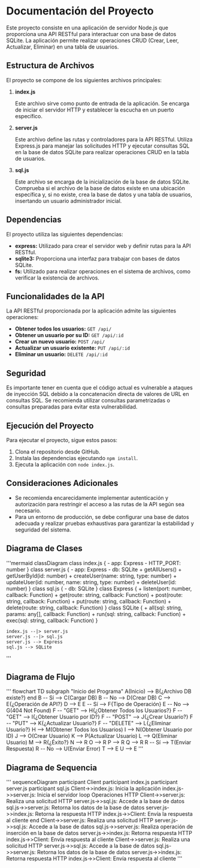 # Documentación del Proyecto

Este proyecto consiste en una aplicación de servidor Node.js que proporciona una API RESTful para interactuar con una base de datos SQLite. La aplicación permite realizar operaciones CRUD (Crear, Leer, Actualizar, Eliminar) en una tabla de usuarios.

## Estructura de Archivos

El proyecto se compone de los siguientes archivos principales:

1. **index.js**

    Este archivo sirve como punto de entrada de la aplicación. Se encarga de iniciar el servidor HTTP y establecer la escucha en un puerto específico.

2. **server.js**

    Este archivo define las rutas y controladores para la API RESTful. Utiliza Express.js para manejar las solicitudes HTTP y ejecutar consultas SQL en la base de datos SQLite para realizar operaciones CRUD en la tabla de usuarios.

3. **sql.js**

    Este archivo se encarga de la inicialización de la base de datos SQLite. Comprueba si el archivo de la base de datos existe en una ubicación específica y, si no existe, crea la base de datos y una tabla de usuarios, insertando un usuario administrador inicial.

## Dependencias

El proyecto utiliza las siguientes dependencias:

- **express:** Utilizado para crear el servidor web y definir rutas para la API RESTful.
- **sqlite3:** Proporciona una interfaz para trabajar con bases de datos SQLite.
- **fs:** Utilizado para realizar operaciones en el sistema de archivos, como verificar la existencia de archivos.

## Funcionalidades de la API

La API RESTful proporcionada por la aplicación admite las siguientes operaciones:

- **Obtener todos los usuarios:** `GET /api/`
- **Obtener un usuario por su ID:** `GET /api/:id`
- **Crear un nuevo usuario:** `POST /api/`
- **Actualizar un usuario existente:** `PUT /api/:id`
- **Eliminar un usuario:** `DELETE /api/:id`

## Seguridad

Es importante tener en cuenta que el código actual es vulnerable a ataques de inyección SQL debido a la concatenación directa de valores de URL en consultas SQL. Se recomienda utilizar consultas parametrizadas o consultas preparadas para evitar esta vulnerabilidad.

## Ejecución del Proyecto

Para ejecutar el proyecto, sigue estos pasos:

1. Clona el repositorio desde GitHub.
2. Instala las dependencias ejecutando `npm install`.
3. Ejecuta la aplicación con `node index.js`.

## Consideraciones Adicionales

- Se recomienda encarecidamente implementar autenticación y autorización para restringir el acceso a las rutas de la API según sea necesario.
- Para un entorno de producción, se debe configurar una base de datos adecuada y realizar pruebas exhaustivas para garantizar la estabilidad y seguridad del sistema.


## Diagrama de Clases

'''mermaid
classDiagram
    class index.js {
        - app: Express
        - HTTP_PORT: number
    }
    class server.js {
        - app: Express
        - db: SQLite
        + getAllUsers()
        + getUserById(id: number)
        + createUser(name: string, type: number)
        + updateUser(id: number, name: string, type: number)
        + deleteUser(id: number)
    }
    class sql.js {
        - db: SQLite
    }
    class Express {
        + listen(port: number, callback: Function)
        + get(route: string, callback: Function)
        + post(route: string, callback: Function)
        + put(route: string, callback: Function)
        + delete(route: string, callback: Function)
    }
    class SQLite {
        + all(sql: string, params: any[], callback: Function)
        + run(sql: string, callback: Function)
        + exec(sql: string, callback: Function)
    }

    index.js --|> server.js
    server.js --|> sql.js
    server.js --> Express
    sql.js --> SQLite
'''

## Diagrama de Flujo 

'''
flowchart TD
    subgraph "Inicio del Programa"
        A(Inicio) --> B{¿Archivo DB existe?}
    end
    B -- Sí --> C(Cargar DB)
    B -- No --> D(Crear DB)
    C --> E{¿Operación de API?}
    D --> E
    E -- Sí --> F{Tipo de Operación}
    E -- No --> G(404 Not Found)
    F -- "GET" --> H{¿Obtener Todos los Usuarios?}
    F -- "GET" --> I{¿Obtener Usuario por ID?}
    F -- "POST" --> J{¿Crear Usuario?}
    F -- "PUT" --> K{¿Actualizar Usuario?}
    F -- "DELETE" --> L{¿Eliminar Usuario?}
    H --> M(Obtener Todos los Usuarios)
    I --> N(Obtener Usuario por ID)
    J --> O(Crear Usuario)
    K --> P(Actualizar Usuario)
    L --> Q(Eliminar Usuario)
    M --> R{¿Éxito?}
    N --> R
    O --> R
    P --> R
    Q --> R
    R -- Sí --> T(Enviar Respuesta)
    R -- No --> U(Enviar Error)
    T --> E
    U --> E
'''

## Diagrama de Sequencia 
'''
sequenceDiagram
    participant Client
    participant index.js
    participant server.js
    participant sql.js
    Client->>index.js: Inicia la aplicación
    index.js->>server.js: Inicia el servidor
    loop Operaciones HTTP
        Client->>server.js: Realiza una solicitud HTTP
        server.js->>sql.js: Accede a la base de datos
        sql.js->>server.js: Retorna los datos de la base de datos
        server.js->>index.js: Retorna la respuesta HTTP
        index.js->>Client: Envía la respuesta al cliente
    end
    Client->>server.js: Realiza una solicitud HTTP
    server.js->>sql.js: Accede a la base de datos
    sql.js->>server.js: Realiza operación de inserción en la base de datos
    server.js->>index.js: Retorna respuesta HTTP
    index.js->>Client: Envía respuesta al cliente
    Client->>server.js: Realiza una solicitud HTTP
    server.js->>sql.js: Accede a la base de datos
    sql.js->>server.js: Retorna los datos de la base de datos
    server.js->>index.js: Retorna respuesta HTTP
    index.js->>Client: Envía respuesta al cliente
'''